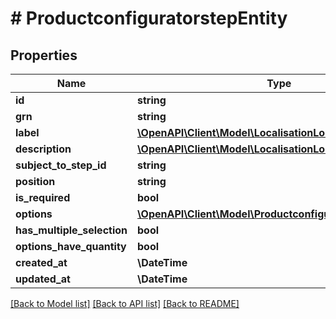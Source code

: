 # # ProductconfiguratorstepEntity


## Properties 


Name | Type | Description | Notes
------------ | ------------- | ------------- | -------------
**id**| **string** |   | [optional]
**grn**| **string** |   | [optional]
**label**| [**\OpenAPI\Client\Model\LocalisationLocalizedText**](LocalisationLocalizedText.md) |   | [optional]
**description**| [**\OpenAPI\Client\Model\LocalisationLocalizedText**](LocalisationLocalizedText.md) |   | [optional]
**subject_to_step_id**| **string** |   | [optional]
**position**| **string** |   | [optional]
**is_required**| **bool** |   | [optional]
**options**| [**\OpenAPI\Client\Model\ProductconfiguratoroptionEntity[]**](ProductconfiguratoroptionEntity.md) |   | [optional]
**has_multiple_selection**| **bool** |   | [optional]
**options_have_quantity**| **bool** |   | [optional]
**created_at**| **\DateTime** |   | [optional]
**updated_at**| **\DateTime** |   | [optional]


[[Back to Model list]](../../README.md#models) [[Back to API list]](../../README.md#endpoints) [[Back to README]](../../README.md)

